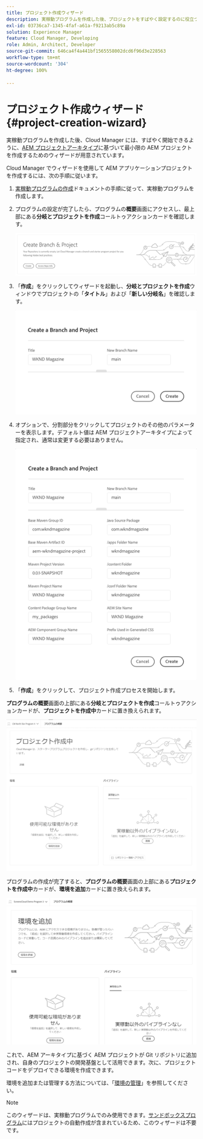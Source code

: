 ```yaml
---
title: プロジェクト作成ウィザード
description: 実稼動プログラムを作成した後、プロジェクトをすばやく設定するのに役立つプロジェクト作成ウィザードについて説明します。
exl-id: 03736ca7-1345-4faf-a61a-f9213ab5c89a
solution: Experience Manager
feature: Cloud Manager, Developing
role: Admin, Architect, Developer
source-git-commit: 646ca4f4a441bf1565558002dcd6f96d3e228563
workflow-type: tm+mt
source-wordcount: '304'
ht-degree: 100%

---
```


# プロジェクト作成ウィザード {#project-creation-wizard}

実稼動プログラムを作成した後、Cloud Manager には、すばやく開始できるように、[AEM プロジェクトアーキタイプ](https://experienceleague.adobe.com/docs/experience-manager-core-components/using/developing/archetype/overview.html?lang=ja)に基づいて最小限の AEM プロジェクトを作成するためのウィザードが用意されています。

Cloud Manager でウィザードを使用して AEM アプリケーションプロジェクトを作成するには、次の手順に従います。

1. [実稼動プログラムの作成](creating-production-programs.md)ドキュメントの手順に従って、実稼動プログラムを作成します。

1. プログラムの設定が完了したら、プログラムの&#x200B;**概要**&#x200B;画面にアクセスし、最上部にある&#x200B;**分岐とプロジェクトを作成**&#x200B;コールトゥアクションカードを確認します。

   ![ウィザードのコールトゥアクションケア](assets/create-wizard1.png)

1. 「**作成**」をクリックしてウィザードを起動し、**分岐とプロジェクトを作成**&#x200B;ウィンドウでプロジェクトの「**タイトル**」および「**新しい分岐名**」を確認します。

   ![分岐とプロジェクトを作成](assets/create-wizard2.png)

1. オプションで、分割部分をクリックしてプロジェクトのその他のパラメーターを表示します。デフォルト値は AEM プロジェクトアーキタイプによって指定され、通常は変更する必要はありません。

   ![追加のプロジェクトパラメーター](assets/create-wizard5.png)

1. 「**作成**」をクリックして、プロジェクト作成プロセスを開始します。


 **プログラムの概要**&#x200B;画面の上部にある&#x200B;**分岐とプロジェクトを作成**&#x200B;コールトゥアクションカードが、**プロジェクトを作成中**&#x200B;カードに置き換えられます。

![プロジェクト作成中](assets/create-wizard3.png)

プログラムの作成が完了すると、**プログラムの概要**&#x200B;画面の上部にある&#x200B;**プロジェクトを作成中**&#x200B;カードが、**環境を追加**&#x200B;カードに置き換えられます。

![環境を追加](assets/create-wizard4.png)

これで、AEM アーキタイプに基づく AEM プロジェクトが Git リポジトリに追加され、自身のプロジェクトの開発基盤として活用できます。次に、プロジェクトコードをデプロイできる環境を作成できます。

環境を追加または管理する方法については、「[環境の管理](/help/implementing/cloud-manager/manage-environments.md)」を参照してください。

>[!NOTE]
>
>このウィザードは、実稼動プログラムでのみ使用できます。[サンドボックスプログラム](introduction-sandbox-programs.md#auto-creation)にはプロジェクトの自動作成が含まれているため、このウィザードは不要です。